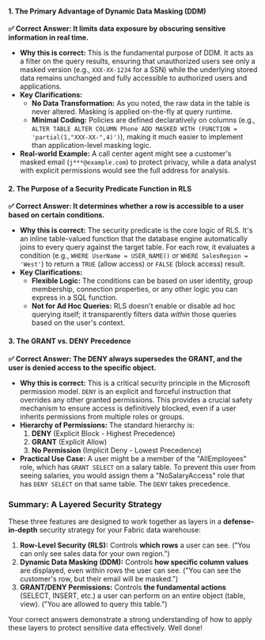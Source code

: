 #### 1. The Primary Advantage of Dynamic Data Masking (DDM)

**✅ Correct Answer: It limits data exposure by obscuring sensitive information in real time.**

*   **Why this is correct:** This is the fundamental purpose of DDM. It acts as a filter on the query results, ensuring that unauthorized users see only a masked version (e.g., `XXX-XX-1234` for a SSN) while the underlying stored data remains unchanged and fully accessible to authorized users and applications.
*   **Key Clarifications:**
    *   **No Data Transformation:** As you noted, the raw data in the table is never altered. Masking is applied on-the-fly at query runtime.
    *   **Minimal Coding:** Policies are defined declaratively on columns (e.g., `ALTER TABLE ALTER COLUMN Phone ADD MASKED WITH (FUNCTION = 'partial(1,"XXX-XX-",4)')`), making it much easier to implement than application-level masking logic.
*   **Real-world Example:** A call center agent might see a customer's masked email (`j***@example.com`) to protect privacy, while a data analyst with explicit permissions would see the full address for analysis.

#### 2. The Purpose of a Security Predicate Function in RLS

**✅ Correct Answer: It determines whether a row is accessible to a user based on certain conditions.**

*   **Why this is correct:** The security predicate is the core logic of RLS. It's an inline table-valued function that the database engine automatically joins to every query against the target table. For each row, it evaluates a condition (e.g., `WHERE UserName = USER_NAME()` or `WHERE SalesRegion = 'West'`) to return a `TRUE` (allow access) or `FALSE` (block access) result.
*   **Key Clarifications:**
    *   **Flexible Logic:** The conditions can be based on user identity, group membership, connection properties, or any other logic you can express in a SQL function.
    *   **Not for Ad Hoc Queries:** RLS doesn't enable or disable ad hoc querying itself; it transparently filters data *within* those queries based on the user's context.

#### 3. The GRANT vs. DENY Precedence

**✅ Correct Answer: The DENY always supersedes the GRANT, and the user is denied access to the specific object.**

*   **Why this is correct:** This is a critical security principle in the Microsoft permission model. `DENY` is an explicit and forceful instruction that overrides any other granted permissions. This provides a crucial safety mechanism to ensure access is definitively blocked, even if a user inherits permissions from multiple roles or groups.
*   **Hierarchy of Permissions:** The standard hierarchy is:
    1.  **DENY** (Explicit Block - Highest Precedence)
    2.  **GRANT** (Explicit Allow)
    3.  **No Permission** (Implicit Deny - Lowest Precedence)
*   **Practical Use Case:** A user might be a member of the "AllEmployees" role, which has `GRANT SELECT` on a salary table. To prevent this user from seeing salaries, you would assign them a "NoSalaryAccess" role that has `DENY SELECT` on that same table. The `DENY` takes precedence.

### Summary: A Layered Security Strategy

These three features are designed to work together as layers in a **defense-in-depth** security strategy for your Fabric data warehouse:

1.  **Row-Level Security (RLS):** Controls **which rows** a user can see. ("You can only see sales data for your own region.")
2.  **Dynamic Data Masking (DDM):** Controls **how specific column values** are displayed, even within rows the user can see. ("You can see the customer's row, but their email will be masked.")
3.  **GRANT/DENY Permissions:** Controls **the fundamental actions** (SELECT, INSERT, etc.) a user can perform on an entire object (table, view). ("You are allowed to query this table.")

Your correct answers demonstrate a strong understanding of how to apply these layers to protect sensitive data effectively. Well done!
